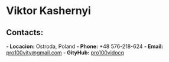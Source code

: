 # Viktor Kashernyi

## Contacts:
**- Locacion:** Ostroda, Poland
**- Phone:** +48 576-218-624
**- Email:** <pro100vity@gmail.com>
**- GityHub:** [pro100vidocq](https://github.com/pro100vidocq)